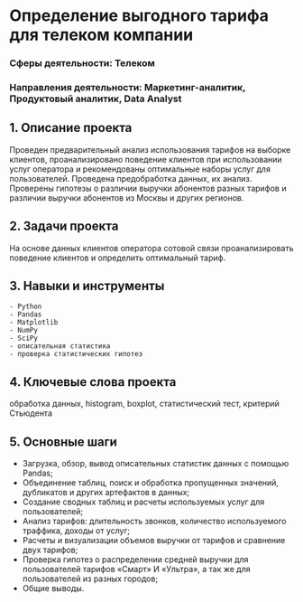 # Определение выгодного тарифа для телеком компании
### Сферы деятельности: Телеком
### Направления деятельности: Маркетинг-аналитик, Продуктовый аналитик, Data Analyst

## 1. Описание проекта 
Проведен предварительный анализ использования тарифов на выборке клиентов, проанализировано поведение клиентов при использовании услуг оператора и
рекомендованы оптимальные наборы услуг для пользователей. Проведена предобработка данных, их анализ. Проверены гипотезы о различии выручки абонентов разных тарифов и различии выручки абонентов из Москвы и других регионов.

## 2. Задачи проекта
На основе данных клиентов оператора сотовой связи проанализировать поведение клиентов и определить оптимальный тариф.

## 3. Навыки и инструменты
    - Python
    - Pandas
    - Matplotlib
    - NumPy
    - SciPy
    - описательная статистика
    - проверка статистических гипотез

## 4. Ключевые слова проекта
обработка данных, histogram, boxplot, статистический тест, критерий Стьюдента
    
## 5. Основные шаги 
   - Загрузка, обзор, вывод описательных статистик данных с помощью Pandas;
   - Объединение таблиц, поиск и обработка пропущенных значений, дубликатов и других артефактов в данных; 
   - Создание сводных таблиц и расчеты используемых услуг для пользователей;
   - Анализ тарифов: длительность звонков, количество используемого траффика, доходы от услуг;
   - Расчеты и визуализации объемов выручки от тарифов и сравнение двух тарифов;
   - Проверка гипотез о распределении средней выручки для пользователей тарифов «Смарт» И «Ультра», а так же для пользователей из разных городов;
   - Общие выводы.
